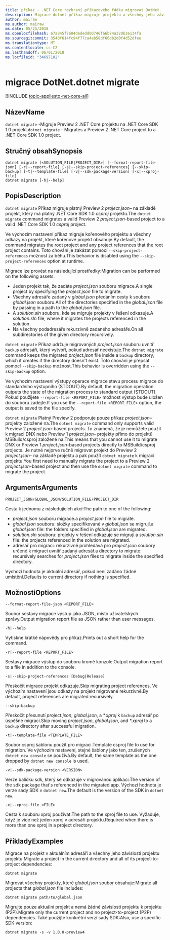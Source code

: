 ```yaml
---
title: příkaz - .NET Core rozhraní příkazového řádku migrovat DotNet.
description: Migrace dotnet příkaz migruje projektu a všechny jeho závislé součásti.
author: mairaw
ms.author: mairaw
ms.date: 05/25/2018
ms.openlocfilehash: 67a845f7604dededd00746fa6b74a320b3e134fa
ms.sourcegitcommit: 3540f614fc94f77ca4ab58df66db2d0f4d52dfee
ms.translationtype: MT
ms.contentlocale: cs-CZ
ms.lasthandoff: 06/01/2018
ms.locfileid: "34697102"
---
```

# <a name="dotnet-migrate"></a><span data-ttu-id="c0e4d-103">migrace DotNet.</span><span class="sxs-lookup"><span data-stu-id="c0e4d-103">dotnet migrate</span></span>

[!INCLUDE [topic-appliesto-net-core-all](../../../includes/topic-appliesto-net-core-all.md)]

## <a name="name"></a><span data-ttu-id="c0e4d-104">Název</span><span class="sxs-lookup"><span data-stu-id="c0e4d-104">Name</span></span>

<span data-ttu-id="c0e4d-105">`dotnet migrate` -Migruje Preview 2 .NET Core projektu na .NET Core SDK 1.0 projekt.</span><span class="sxs-lookup"><span data-stu-id="c0e4d-105">`dotnet migrate` - Migrates a Preview 2 .NET Core project to a .NET Core SDK 1.0 project.</span></span>

## <a name="synopsis"></a><span data-ttu-id="c0e4d-106">Stručný obsah</span><span class="sxs-lookup"><span data-stu-id="c0e4d-106">Synopsis</span></span>

```
dotnet migrate [<SOLUTION_FILE|PROJECT_DIR>] [--format-report-file-json] [-r|--report-file] [-s|--skip-project-references] [--skip-backup] [-t|--template-file] [-v|--sdk-package-version] [-x|--xproj-file]
dotnet migrate [-h|--help]
```

## <a name="description"></a><span data-ttu-id="c0e4d-107">Popis</span><span class="sxs-lookup"><span data-stu-id="c0e4d-107">Description</span></span>

<span data-ttu-id="c0e4d-108">`dotnet migrate` Příkaz migruje platný Preview 2 *project.json*– na základě projekt, který má platný .NET Core SDK 1.0 *csproj* projektu.</span><span class="sxs-lookup"><span data-stu-id="c0e4d-108">The `dotnet migrate` command migrates a valid Preview 2 *project.json*-based project to a valid .NET Core SDK 1.0 *csproj* project.</span></span>

<span data-ttu-id="c0e4d-109">Ve výchozím nastavení příkaz migruje kořenového projektu a všechny odkazy na projekt, které kořenové projekt obsahuje.</span><span class="sxs-lookup"><span data-stu-id="c0e4d-109">By default, the command migrates the root project and any project references that the root project contains.</span></span> <span data-ttu-id="c0e4d-110">Toto chování je zakázat pomocí `--skip-project-references` možnost za běhu.</span><span class="sxs-lookup"><span data-stu-id="c0e4d-110">This behavior is disabled using the `--skip-project-references` option at runtime.</span></span>

<span data-ttu-id="c0e4d-111">Migrace lze provést na následující prostředky:</span><span class="sxs-lookup"><span data-stu-id="c0e4d-111">Migration can be performed on the following assets:</span></span>

* <span data-ttu-id="c0e4d-112">Jeden projekt tak, že zadáte *project.json* souboru migrace.</span><span class="sxs-lookup"><span data-stu-id="c0e4d-112">A single project by specifying the *project.json* file to migrate.</span></span>
* <span data-ttu-id="c0e4d-113">Všechny adresáře zadaný v *global.json* předáním cesty k souboru *global.json* souboru.</span><span class="sxs-lookup"><span data-stu-id="c0e4d-113">All of the directories specified in the *global.json* file by passing in a path to the *global.json* file.</span></span>
* <span data-ttu-id="c0e4d-114">A *solution.sln* souboru, kde se migruje projekty v řešení odkazuje.</span><span class="sxs-lookup"><span data-stu-id="c0e4d-114">A *solution.sln* file, where it migrates the projects referenced in the solution.</span></span>
* <span data-ttu-id="c0e4d-115">Na všechny podadresáře rekurzivně zadaného adresáře.</span><span class="sxs-lookup"><span data-stu-id="c0e4d-115">On all subdirectories of the given directory recursively.</span></span>

<span data-ttu-id="c0e4d-116">`dotnet migrate` Příkaz udržuje migrovaných *project.json* souboru uvnitř `backup` adresáři, který vytvoří, pokud adresář neexistuje.</span><span class="sxs-lookup"><span data-stu-id="c0e4d-116">The `dotnet migrate` command keeps the migrated *project.json* file inside a `backup` directory, which it creates if the directory doesn't exist.</span></span> <span data-ttu-id="c0e4d-117">Toto chování je přepsat pomocí `--skip-backup` možnost.</span><span class="sxs-lookup"><span data-stu-id="c0e4d-117">This behavior is overridden using the `--skip-backup` option.</span></span>

<span data-ttu-id="c0e4d-118">Ve výchozím nastavení výstupy operace migrace stavu procesu migrace do standardního výstupního (STDOUT).</span><span class="sxs-lookup"><span data-stu-id="c0e4d-118">By default, the migration operation outputs the state of the migration process to standard output (STDOUT).</span></span> <span data-ttu-id="c0e4d-119">Pokud použijete `--report-file <REPORT_FILE>` možnost výstup bude uložen do souboru zadejte.</span><span class="sxs-lookup"><span data-stu-id="c0e4d-119">If you use the `--report-file <REPORT_FILE>` option, the output is saved to the file specify.</span></span>

<span data-ttu-id="c0e4d-120">`dotnet migrate` Platný Preview 2 podporuje pouze příkaz *project.json*– projekty založené na.</span><span class="sxs-lookup"><span data-stu-id="c0e4d-120">The `dotnet migrate` command only supports valid Preview 2 *project.json*-based projects.</span></span> <span data-ttu-id="c0e4d-121">To znamená, že je nemůžete použít k migraci DNX nebo Preview 1 *project.json*– projekty přímo do projektů MSBuild/csproj založené na.</span><span class="sxs-lookup"><span data-stu-id="c0e4d-121">This means that you cannot use it to migrate DNX or Preview 1 *project.json*-based projects directly to MSBuild/csproj projects.</span></span> <span data-ttu-id="c0e4d-122">Je nutné nejprve ručně migrovat projekt do Preview 2 *project.json*– na základě projektu a pak použít `dotnet migrate` k migraci projektu.</span><span class="sxs-lookup"><span data-stu-id="c0e4d-122">You first need to manually migrate the project to a Preview 2 *project.json*-based project and then use the `dotnet migrate` command to migrate the project.</span></span>

## <a name="arguments"></a><span data-ttu-id="c0e4d-123">Arguments</span><span class="sxs-lookup"><span data-stu-id="c0e4d-123">Arguments</span></span>

`PROJECT_JSON/GLOBAL_JSON/SOLUTION_FILE/PROJECT_DIR`

<span data-ttu-id="c0e4d-124">Cesta k jednomu z následujících akcí:</span><span class="sxs-lookup"><span data-stu-id="c0e4d-124">The path to one of the following:</span></span>

* <span data-ttu-id="c0e4d-125">*project.json* souboru migrace.</span><span class="sxs-lookup"><span data-stu-id="c0e4d-125">a *project.json* file to migrate.</span></span>
* <span data-ttu-id="c0e4d-126">*global.json* souboru: složky specifikované v *global.json* se migrují.</span><span class="sxs-lookup"><span data-stu-id="c0e4d-126">a *global.json* file: the folders specified in *global.json* are migrated.</span></span>
* <span data-ttu-id="c0e4d-127">*solution.sln* souboru: projekty v řešení odkazuje se migrují.</span><span class="sxs-lookup"><span data-stu-id="c0e4d-127">a *solution.sln* file: the projects referenced in the solution are migrated.</span></span>
* <span data-ttu-id="c0e4d-128">adresář pro migraci: rekurzivně prohledává pro *project.json* soubory určené k migraci uvnitř zadaný adresář.</span><span class="sxs-lookup"><span data-stu-id="c0e4d-128">a directory to migrate: recursively searches for *project.json* files to migrate inside the specified directory.</span></span>

<span data-ttu-id="c0e4d-129">Výchozí hodnota je aktuální adresář, pokud není zadáno žádné umístění.</span><span class="sxs-lookup"><span data-stu-id="c0e4d-129">Defaults to current directory if nothing is specified.</span></span>

## <a name="options"></a><span data-ttu-id="c0e4d-130">Možnosti</span><span class="sxs-lookup"><span data-stu-id="c0e4d-130">Options</span></span>

`--format-report-file-json <REPORT_FILE>`

<span data-ttu-id="c0e4d-131">Soubor sestavy migrace výstup jako JSON, místo uživatelských zprávy.</span><span class="sxs-lookup"><span data-stu-id="c0e4d-131">Output migration report file as JSON rather than user messages.</span></span>

`-h|--help`

<span data-ttu-id="c0e4d-132">Vytiskne krátké nápovědy pro příkaz.</span><span class="sxs-lookup"><span data-stu-id="c0e4d-132">Prints out a short help for the command.</span></span>

`-r|--report-file <REPORT_FILE>`

<span data-ttu-id="c0e4d-133">Sestavy migrace výstup do souboru kromě konzole.</span><span class="sxs-lookup"><span data-stu-id="c0e4d-133">Output migration report to a file in addition to the console.</span></span>

`-s|--skip-project-references [Debug|Release]`

<span data-ttu-id="c0e4d-134">Přeskočit migrace projekt odkazuje.</span><span class="sxs-lookup"><span data-stu-id="c0e4d-134">Skip migrating project references.</span></span> <span data-ttu-id="c0e4d-135">Ve výchozím nastavení jsou odkazy na projekt migrované rekurzivně.</span><span class="sxs-lookup"><span data-stu-id="c0e4d-135">By default, project references are migrated recursively.</span></span>

`--skip-backup`

<span data-ttu-id="c0e4d-136">Přeskočit přesunutí *project.json*, *global.json*, a  *\*.xproj* k `backup` adresář po úspěšné migraci.</span><span class="sxs-lookup"><span data-stu-id="c0e4d-136">Skip moving *project.json*, *global.json*, and *\*.xproj* to a `backup` directory after successful migration.</span></span>

`-t|--template-file <TEMPLATE_FILE>`

<span data-ttu-id="c0e4d-137">Soubor csproj šablonu použít pro migraci.</span><span class="sxs-lookup"><span data-stu-id="c0e4d-137">Template csproj file to use for migration.</span></span> <span data-ttu-id="c0e4d-138">Ve výchozím nastavení, stejné šablony jako ten, zrušených `dotnet new console` se používá.</span><span class="sxs-lookup"><span data-stu-id="c0e4d-138">By default, the same template as the one dropped by `dotnet new console` is used.</span></span>

`-v|--sdk-package-version <VERSION>`

<span data-ttu-id="c0e4d-139">Verze balíčku sdk, který se odkazuje v migrovanou aplikaci.</span><span class="sxs-lookup"><span data-stu-id="c0e4d-139">The version of the sdk package that's referenced in the migrated app.</span></span> <span data-ttu-id="c0e4d-140">Výchozí hodnota je verze sady SDK v `dotnet new`.</span><span class="sxs-lookup"><span data-stu-id="c0e4d-140">The default is the version of the SDK in `dotnet new`.</span></span>

`-x|--xproj-file <FILE>`

<span data-ttu-id="c0e4d-141">Cesta k souboru xproj používat.</span><span class="sxs-lookup"><span data-stu-id="c0e4d-141">The path to the xproj file to use.</span></span> <span data-ttu-id="c0e4d-142">Vyžaduje, když je více než jeden xproj v adresáři projektu.</span><span class="sxs-lookup"><span data-stu-id="c0e4d-142">Required when there is more than one xproj in a project directory.</span></span>

## <a name="examples"></a><span data-ttu-id="c0e4d-143">Příklady</span><span class="sxs-lookup"><span data-stu-id="c0e4d-143">Examples</span></span>

<span data-ttu-id="c0e4d-144">Migrace na projekt v aktuálním adresáři a všechny jeho závislosti projektu projektu:</span><span class="sxs-lookup"><span data-stu-id="c0e4d-144">Migrate a project in the current directory and all of its project-to-project dependencies:</span></span>

`dotnet migrate`

<span data-ttu-id="c0e4d-145">Migrovat všechny projekty, které *global.json* soubor obsahuje:</span><span class="sxs-lookup"><span data-stu-id="c0e4d-145">Migrate all projects that *global.json* file includes:</span></span>

`dotnet migrate path/to/global.json`

<span data-ttu-id="c0e4d-146">Migrujte pouze aktuální projekt a nemá žádné závislosti projektu k projektu (P2P).</span><span class="sxs-lookup"><span data-stu-id="c0e4d-146">Migrate only the current project and no project-to-project (P2P) dependencies.</span></span> <span data-ttu-id="c0e4d-147">Také použijte konkrétní verzi sady SDK:</span><span class="sxs-lookup"><span data-stu-id="c0e4d-147">Also, use a specific SDK version:</span></span>

`dotnet migrate -s -v 1.0.0-preview4`